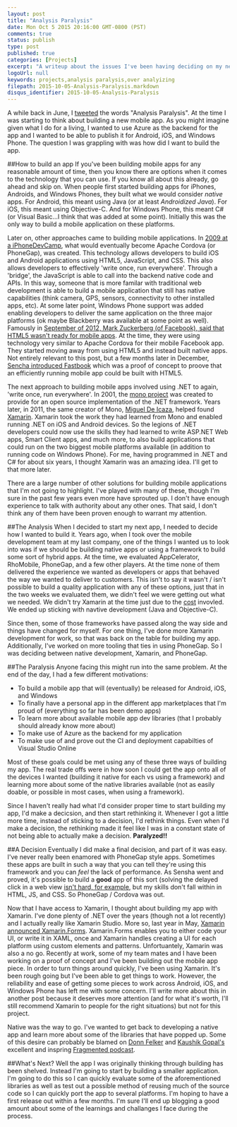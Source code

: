 ```yaml
---
layout: post
title: "Analysis Paralysis"
date: Mon Oct 5 2015 20:16:00 GMT-0800 (PST)
comments: true
status: publish
type: post
published: true
categories: [Projects]
excerpt: "A writeup about the issues I've been having deciding on my next project.  Too much analysis and not enough work."
logoUrl: null
keywords: projects,analysis paralysis,over analyizing
filepath: 2015-10-05-Analysis-Paralysis.markdown
disqus_identifier: 2015-10-05-Analysis-Paralysis
---
```


A while back in June, I [tweeted](https://twitter.com/chrisrisner/status/614491780130717697) the words "Analysis Paralysis".  At the time I was starting to think about building a new mobile app.  As you might imagine given what I do for a living, I wanted to use Azure as the backend for the app and I wanted to be able to publish it for Android, iOS, and Windows Phone.  The question I was grappling with was how did I want to build the app.  

##How to build an app
If you've been building mobile apps for any reasonable amount of time, then you know there are options when it comes to the technology that you can use.  If you know all about this already, go ahead and skip on.  When people first started building apps for iPhones, Androids, and Windows Phones, they built what we would consider *native* apps.  For Android, this meant using Java (or at least *Androidized Java*).  For iOS, this meant using Objective-C.  And for Windows Phone, this meant C# (or Visual Basic...I think that was added at some point).  Initially this was the only way to build a mobile application on these platforms.  

Later on, other approaches came to building mobile applications.  In [2009 at a iPhoneDevCamp](http://www.eweek.com/c/a/Application-Development/PhoneGap-Simplifies-iPhone-Android-BlackBerry-Development-788189), what would eventually become Apache Cordova (or PhoneGap), was created.  This technology allows developers to build iOS and Android applications using HTML5, JavaScript, and CSS.  This also allows developers to effectively 'write once, run everywhere'.  Through a 'bridge', the JavaScript is able to call into the backend native code and APIs.  In this way, someone that is more familar with traditional web development is able to build a mobile application that still has native capabilities (think camera, GPS, sensors, connectivity to other installed apps, etc).  At some later point, Windows Phone support was added enabling developers to deliver the same application on the three major platforms (ok maybe Blackberry was available at some point as well).  Famously in [September of 2012, Mark Zuckerberg (of Facebook), said that HTML5 wasn't ready for mobile apps](http://techcrunch.com/2012/09/11/mark-zuckerberg-our-biggest-mistake-with-mobile-was-betting-too-much-on-html5/).  At the time, they were using technology very similar to Apache Cordova for their mobile Facebook app.  They started moving away from using HTML5 and instead built native apps.  Not entirely relevant to this post, but a few months later in December, [Sencha introduced Fastbook](https://www.sencha.com/blog/the-making-of-fastbook-an-html5-love-story/) which was a proof of concept to proove that an efficiently running mobile app could be built with HTML5.

The next approach to building mobile apps involved using .NET to again, 'write once, run everywhere'.  In 2001, the [mono project](http://www.mono-project.com/) was created to provide for an open source implementation of the .NET framework.  Years later, in 2011, the same creator of Mono, [Miguel De Icaza](http://www.tirania.org/blog/), helped found [Xamarin](http://xamarin.com/).  Xamarin took the work they had learned from Mono and enabled running .NET on iOS and Android devices.  So the legions of .NET developers could now use the skills they had learned to write ASP.NET Web apps, Smart Client apps, and much more, to also build applications that could run on the two biggest mobile platforms available (in addition to running code on Windows Phone).  For me, having programmed in .NET and C# for about six years, I thought Xamarin was an amazing idea.  I'll get to that more later.

There are a large number of other solutions for building mobile applications that I'm not going to highlight.  I've played with many of these, though I'm sure in the past few years even more have sprouted up.  I don't have enough experience to talk with authority about any other ones.  That said, I don't think any of them have been proven enough to warrant my attention.

##The Analysis
When I decided to start my next app, I needed to decide how I wanted to build it.  Years ago, when I took over the mobile development team at my last company, one of the things I wanted us to look into was if we should be building native apps or using a framework to build some sort of hybrid apps.  At the time, we evaluated AppCelerator, RhoMobile, PhoneGap, and a few other players.  At the time none of them delivered the experience we wanted as developers or apps that behaved the way we wanted to deliver to customers.  This isn't to say it wasn't / isn't possible to build a quality application with any of these options, just that in the two weeks we evaluated them, we didn't feel we were getting out what we needed.  We didn't try Xamarin at the time just due to the [cost](https://store.xamarin.com/) invovled.  We ended up sticking with navtive development (Java and Objective-C).

Since then, some of those frameworks have passed along the way side and things have changed for myself.  For one thing, I've done more Xamarin development for work, so that was back on the table for building my app.  Additionally, I've worked on more tooling that ties in using PhoneGap.  So I was deciding between native development, Xamarin, and PhoneGap.

##The Paralysis
Anyone facing this might run into the same problem.  At the end of the day, I had a few different motivations:

* To build a mobile app that will (eventually) be released for Android, iOS, and Windows
* To finally have a personal app in the different app marketplaces that I'm proud of (everything so far has been demo apps)
* To learn more about available mobile app dev libraries (that I probably should already know more about)
* To make use of Azure as the backend for my application
* To make use of and prove out the CI and deployment capabilties of Visual Studio Online

Most of these goals could be met using any of these three ways of building my app.  The real trade offs were in how soon I could get the app onto all of the devices I wanted (building it native for each vs using a framework) and learning more about some of the native libraries available (not as easily doable, or possible in most cases, when using a framework).  

Since I haven't really had what I'd consider proper time to start building my app, I'd make a decicsion, and then start rethinking it.  Whenever I got a little more time, instead of sticking to a decision, I'd rethink things.  Even when I'd make a decision, the rethinking made it feel like I was in a constant state of not being able to actually make a decision.  **Paralyzed!!**

##A Decision
Eventually I did make a final decision, and part of it was easy.  I've never really been enamored with PhoneGap style apps.  Sometimes these apps are built in such a way that you can tell they're using this framework and you can *feel* the lack of performance.  As Sensha went and proved, it's possible to build a **good** app of this sort (solving the delayed click in a web view [isn't hard, for example](http://phonegap-tips.com/articles/fast-touch-event-handling-eliminate-click-delay.html), but my skills don't fall within in HTML, JS, and CSS.   So PhoneGap / Cordova was out.

Now that I have access to Xamarin, I thought about building my app with Xamarin.  I've done plenty of .NET over the years (though not a lot recently) and I actually really like Xamarin Studio.  More so, last year in May, [Xamarin announced Xamarin.Forms](https://blog.xamarin.com/announcing-xamarin-3/).  Xamarin.Forms enables you to either code your UI, or write it in XAML, once and Xamarin handles creating a UI for each platform using custom elements and patterns.  Unfortuantely, Xamarin was also a no go.  Recently at work, some of my team mates and I have been working on a proof of concept and I've been building out the mobile app piece.  In order to turn things around quickly, I've been using Xamarin.  It's been rough going but I've been able to get things to work.  However, the reliability and ease of getting some pieces to work across Android, iOS, and Windows Phone has left me with some concern.  I'll write more about this in another post because it deserves more attention (and for what it's worth, I'll still recommend Xamarin to people for the right situations) but not for this project.

Native was the way to go.  I've wanted to get back to developing a native app and learn more about some of the libraries that have popped up.  Some of this desire can probably be blamed on [Donn Felker](http://www.donnfelker.com/) and [Kaushik Gopal's](http://kaush.co/) excellent and inspring [Fragmented podcast](http://fragmentedpodcast.com/).  

##What's Next?
Well the app I was originally thinking through building has been shelved.  Instead I'm going to start by building a smaller application.  I'm going to do this so I can quickly evaluate some of the aforementioned libraries as well as test out a possible method of reusing much of the source code so I can quickly port the app to several platforms.  I'm hoping to have a first release out within a few months.  I'm sure I'll end up blogging a good amount about some of the learnings and challanges I face during the process.